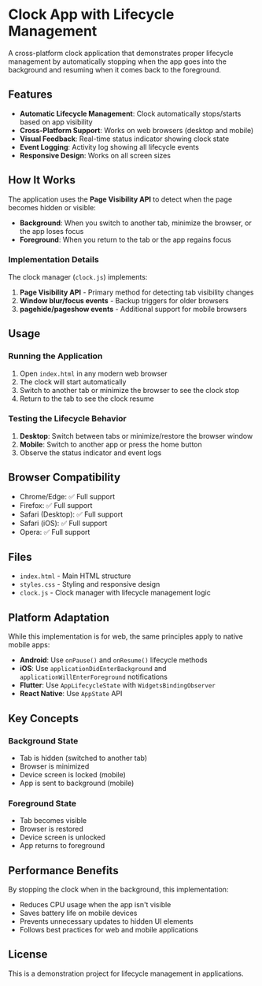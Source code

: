 # Clock App with Lifecycle Management

A cross-platform clock application that demonstrates proper lifecycle management by automatically stopping when the app goes into the background and resuming when it comes back to the foreground.

## Features

- **Automatic Lifecycle Management**: Clock automatically stops/starts based on app visibility
- **Cross-Platform Support**: Works on web browsers (desktop and mobile)
- **Visual Feedback**: Real-time status indicator showing clock state
- **Event Logging**: Activity log showing all lifecycle events
- **Responsive Design**: Works on all screen sizes

## How It Works

The application uses the **Page Visibility API** to detect when the page becomes hidden or visible:

- **Background**: When you switch to another tab, minimize the browser, or the app loses focus
- **Foreground**: When you return to the tab or the app regains focus

### Implementation Details

The clock manager (`clock.js`) implements:

1. **Page Visibility API** - Primary method for detecting tab visibility changes
2. **Window blur/focus events** - Backup triggers for older browsers
3. **pagehide/pageshow events** - Additional support for mobile browsers

## Usage

### Running the Application

1. Open `index.html` in any modern web browser
2. The clock will start automatically
3. Switch to another tab or minimize the browser to see the clock stop
4. Return to the tab to see the clock resume

### Testing the Lifecycle Behavior

1. **Desktop**: Switch between tabs or minimize/restore the browser window
2. **Mobile**: Switch to another app or press the home button
3. Observe the status indicator and event logs

## Browser Compatibility

- Chrome/Edge: ✅ Full support
- Firefox: ✅ Full support
- Safari (Desktop): ✅ Full support
- Safari (iOS): ✅ Full support
- Opera: ✅ Full support

## Files

- `index.html` - Main HTML structure
- `styles.css` - Styling and responsive design
- `clock.js` - Clock manager with lifecycle management logic

## Platform Adaptation

While this implementation is for web, the same principles apply to native mobile apps:

- **Android**: Use `onPause()` and `onResume()` lifecycle methods
- **iOS**: Use `applicationDidEnterBackground` and `applicationWillEnterForeground` notifications
- **Flutter**: Use `AppLifecycleState` with `WidgetsBindingObserver`
- **React Native**: Use `AppState` API

## Key Concepts

### Background State
- Tab is hidden (switched to another tab)
- Browser is minimized
- Device screen is locked (mobile)
- App is sent to background (mobile)

### Foreground State
- Tab becomes visible
- Browser is restored
- Device screen is unlocked
- App returns to foreground

## Performance Benefits

By stopping the clock when in the background, this implementation:
- Reduces CPU usage when the app isn't visible
- Saves battery life on mobile devices
- Prevents unnecessary updates to hidden UI elements
- Follows best practices for web and mobile applications

## License

This is a demonstration project for lifecycle management in applications.
